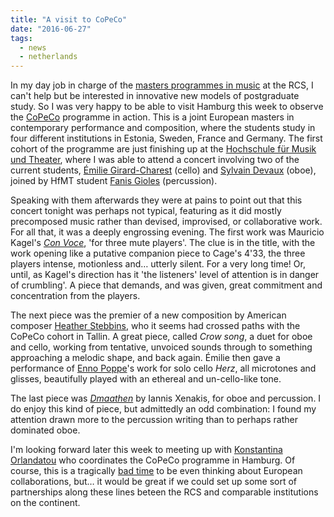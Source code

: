 ```yaml
---
title: "A visit to CoPeCo"
date: "2016-06-27"
tags:
  - news
  - netherlands
---
```


In my day job in charge of the [masters programmes in music](https://www.rcs.ac.uk/postgraduate/masters-music-mmus/) at the RCS, I can't help but be interested in innovative new models of postgraduate study. So I was very happy to be able to visit Hamburg this week to observe the [CoPeCo](http://copeco.net/) programme in action. This is a joint European masters in contemporary performance and composition, where the students study in four different institutions in Estonia, Sweden, France and Germany. The first cohort of the programme are just finishing up at the [Hochschule für Musik und Theater](http://www.hfmt-hamburg.de/), where I was able to attend a concert involving two of the current students, [Émilie Girard-Charest](http://www.emiliegirardcharest.com/) (cello) and [Sylvain Devaux](http://copeco.net/index.php?valik=sisu&sisutekst=7&alamsisu=28) (oboe), joined by HfMT student [Fanis Gioles](https://twitter.com/fanis_gioles) (percussion).

Speaking with them afterwards they were at pains to point out that this concert tonight was perhaps not typical, featuring as it did mostly precomposed music rather than devised, improvised, or collaborative work. For all that, it was a deeply engrossing evening. The first work was Mauricio Kagel's _[Con Voce](http://www.larecords.it/zzclassdocumenti/MKagel_ConVoce.pdf)_, 'for three mute players'. The clue is in the title, with the work opening like a putative companion piece to Cage's 4'33, the three players intense, motionless and… utterly silent. For a very long time! Or, until, as Kagel's direction has it 'the listeners' level of attention is in danger of crumbling'. A piece that demands, and was given, great commitment and concentration from the players.

The next piece was the premier of a new composition by American composer [Heather Stebbins](http://heatherstebbins.com/), who it seems had crossed paths with the CoPeCo cohort in Tallin. A great piece, called _Crow song_, a duet for oboe and cello, working from tentative, unvoiced sounds through to something approaching a melodic shape, and back again. Émilie then gave a performance of [Enno Poppe](http://www.ricordi.de/en-US/Composers/P/Poppe-Enno.aspx)'s work for solo cello _Herz_, all microtones and glisses, beautifully played with an ethereal and un-cello-like tone.

The last piece was [_Dmaathen_](http://www.allmusic.com/composition/dmaathen-for-oboe-percussion-mc0002396411) by Iannis Xenakis, for oboe and percussion. I do enjoy this kind of piece, but admittedly an odd combination: I found my attention drawn more to the percussion writing than to perhaps rather dominated oboe.

I'm looking forward later this week to meeting up with [Konstantina Orlandatou](https://soundcloud.com/dinaorla) who coordinates the CoPeCo programme in Hamburg. Of course, this is a tragically [bad time](http://uk.reuters.com/article/uk-global-markets-idUKKCN0ZC156) to be even thinking about European collaborations, but… it would be great if we could set up some sort of partnerships along these lines beteen the RCS and comparable institutions on the continent.
